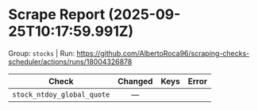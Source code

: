 # Scrape Report (2025-09-25T10:17:59.991Z)

Group: `stocks`  |  Run: https://github.com/AlbertoRoca96/scraping-checks-scheduler/actions/runs/18004326878

| Check | Changed | Keys | Error |
|---|:---:|:--|:--|
| `stock_ntdoy_global_quote` | — |  |  |

